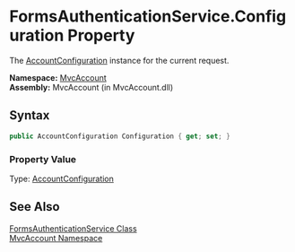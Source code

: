 FormsAuthenticationService.Configuration Property
=================================================
The [AccountConfiguration][1] instance for the current request.

**Namespace:** [MvcAccount][2]  
**Assembly:** MvcAccount (in MvcAccount.dll)

Syntax
------

```csharp
public AccountConfiguration Configuration { get; set; }
```

### Property Value
Type: [AccountConfiguration][1]

See Also
--------
[FormsAuthenticationService Class][3]  
[MvcAccount Namespace][2]  

[1]: ../AccountConfiguration/README.md
[2]: ../README.md
[3]: README.md